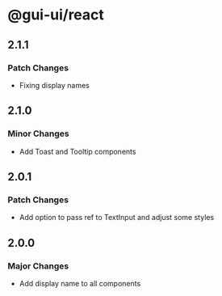 # @gui-ui/react

## 2.1.1

### Patch Changes

- Fixing display names

## 2.1.0

### Minor Changes

- Add Toast and Tooltip components

## 2.0.1

### Patch Changes

- Add option to pass ref to TextInput and adjust some styles

## 2.0.0

### Major Changes

- Add display name to all components
